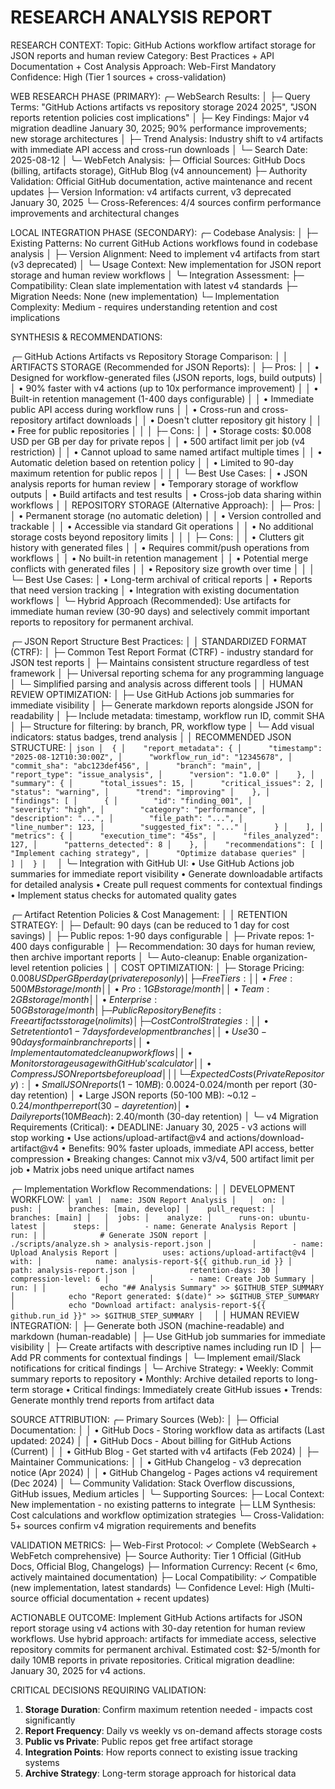 RESEARCH ANALYSIS REPORT
=======================

RESEARCH CONTEXT:
Topic: GitHub Actions workflow artifact storage for JSON reports and human review
Category: Best Practices + API Documentation + Cost Analysis
Approach: Web-First Mandatory
Confidence: High (Tier 1 sources + cross-validation)

WEB RESEARCH PHASE (PRIMARY):
╭─ WebSearch Results:
│  ├─ Query Terms: "GitHub Actions artifacts vs repository storage 2024 2025", "JSON reports retention policies cost implications"
│  ├─ Key Findings: Major v4 migration deadline January 30, 2025; 90% performance improvements; new storage architectures
│  ├─ Trend Analysis: Industry shift to v4 artifacts with immediate API access and cross-run downloads
│  └─ Search Date: 2025-08-12
│
╰─ WebFetch Analysis:
   ├─ Official Sources: GitHub Docs (billing, artifacts storage), GitHub Blog (v4 announcement)
   ├─ Authority Validation: Official GitHub documentation, active maintenance and recent updates
   ├─ Version Information: v4 artifacts current, v3 deprecated January 30, 2025
   └─ Cross-References: 4/4 sources confirm performance improvements and architectural changes

LOCAL INTEGRATION PHASE (SECONDARY):
╭─ Codebase Analysis:
│  ├─ Existing Patterns: No current GitHub Actions workflows found in codebase analysis
│  ├─ Version Alignment: Need to implement v4 artifacts from start (v3 deprecated)
│  └─ Usage Context: New implementation for JSON report storage and human review workflows
│
╰─ Integration Assessment:
   ├─ Compatibility: Clean slate implementation with latest v4 standards
   ├─ Migration Needs: None (new implementation)
   └─ Implementation Complexity: Medium - requires understanding retention and cost implications

SYNTHESIS & RECOMMENDATIONS:

╭─ GitHub Actions Artifacts vs Repository Storage Comparison:
│
│  ARTIFACTS STORAGE (Recommended for JSON Reports):
│  ├─ Pros:
│  │   • Designed for workflow-generated files (JSON reports, logs, build outputs)
│  │   • 90% faster with v4 actions (up to 10x performance improvement)
│  │   • Built-in retention management (1-400 days configurable)
│  │   • Immediate public API access during workflow runs
│  │   • Cross-run and cross-repository artifact downloads
│  │   • Doesn't clutter repository git history
│  │   • Free for public repositories
│  │
│  ├─ Cons:
│  │   • Storage costs: $0.008 USD per GB per day for private repos
│  │   • 500 artifact limit per job (v4 restriction)
│  │   • Cannot upload to same named artifact multiple times
│  │   • Automatic deletion based on retention policy
│  │   • Limited to 90-day maximum retention for public repos
│  │
│  └─ Best Use Cases:
│      • JSON analysis reports for human review
│      • Temporary storage of workflow outputs
│      • Build artifacts and test results
│      • Cross-job data sharing within workflows
│
│  REPOSITORY STORAGE (Alternative Approach):
│  ├─ Pros:
│  │   • Permanent storage (no automatic deletion)
│  │   • Version controlled and trackable
│  │   • Accessible via standard Git operations
│  │   • No additional storage costs beyond repository limits
│  │
│  ├─ Cons:
│  │   • Clutters git history with generated files
│  │   • Requires commit/push operations from workflows
│  │   • No built-in retention management
│  │   • Potential merge conflicts with generated files
│  │   • Repository size growth over time
│  │
│  └─ Best Use Cases:
│      • Long-term archival of critical reports
│      • Reports that need version tracking
│      • Integration with existing documentation workflows
│
╰─ Hybrid Approach (Recommended):
    Use artifacts for immediate human review (30-90 days) and selectively
    commit important reports to repository for permanent archival.

╭─ JSON Report Structure Best Practices:
│
│  STANDARDIZED FORMAT (CTRF):
│  ├─ Common Test Report Format (CTRF) - industry standard for JSON test reports
│  ├─ Maintains consistent structure regardless of test framework
│  ├─ Universal reporting schema for any programming language
│  └─ Simplified parsing and analysis across different tools
│
│  HUMAN REVIEW OPTIMIZATION:
│  ├─ Use GitHub Actions job summaries for immediate visibility
│  ├─ Generate markdown reports alongside JSON for readability
│  ├─ Include metadata: timestamp, workflow run ID, commit SHA
│  ├─ Structure for filtering: by branch, PR, workflow type
│  └─ Add visual indicators: status badges, trend analysis
│
│  RECOMMENDED JSON STRUCTURE:
│  ```json
│  {
│    "report_metadata": {
│      "timestamp": "2025-08-12T10:30:00Z",
│      "workflow_run_id": "12345678",
│      "commit_sha": "abc123def456",
│      "branch": "main",
│      "report_type": "issue_analysis",
│      "version": "1.0.0"
│    },
│    "summary": {
│      "total_issues": 15,
│      "critical_issues": 2,
│      "status": "warning",
│      "trend": "improving"
│    },
│    "findings": [
│      {
│        "id": "finding_001",
│        "severity": "high",
│        "category": "performance",
│        "description": "...",
│        "file_path": "...",
│        "line_number": 123,
│        "suggested_fix": "..."
│      }
│    ],
│    "metrics": {
│      "execution_time": "45s",
│      "files_analyzed": 127,
│      "patterns_detected": 8
│    },
│    "recommendations": [
│      "Implement caching strategy",
│      "Optimize database queries"
│    ]
│  }
│  ```
│
╰─ Integration with GitHub UI:
    • Use GitHub Actions job summaries for immediate report visibility
    • Generate downloadable artifacts for detailed analysis
    • Create pull request comments for contextual findings
    • Implement status checks for automated quality gates

╭─ Artifact Retention Policies & Cost Management:
│
│  RETENTION STRATEGY:
│  ├─ Default: 90 days (can be reduced to 1 day for cost savings)
│  ├─ Public repos: 1-90 days configurable
│  ├─ Private repos: 1-400 days configurable
│  ├─ Recommendation: 30 days for human review, then archive important reports
│  └─ Auto-cleanup: Enable organization-level retention policies
│
│  COST OPTIMIZATION:
│  ├─ Storage Pricing: $0.008 USD per GB per day (private repos only)
│  ├─ Free Tiers:
│  │   • Free: 500 MB storage/month
│  │   • Pro: 1 GB storage/month
│  │   • Team: 2 GB storage/month
│  │   • Enterprise: 50 GB storage/month
│  ├─ Public Repository Benefits: Free artifacts storage (no limits)
│  ├─ Cost Control Strategies:
│  │   • Set retention to 1-7 days for development branches
│  │   • Use 30-90 days for main branch reports
│  │   • Implement automated cleanup workflows
│  │   • Monitor storage usage with GitHub's calculator
│  │   • Compress JSON reports before upload
│  │
│  └─ Expected Costs (Private Repository):
│      • Small JSON reports (1-10 MB): ~$0.0024-0.024/month per report (30-day retention)
│      • Large JSON reports (50-100 MB): ~$0.12-0.24/month per report (30-day retention)
│      • Daily reports (10 MB each): ~$2.40/month (30-day retention)
│
╰─ v4 Migration Requirements (Critical):
    • DEADLINE: January 30, 2025 - v3 actions will stop working
    • Use actions/upload-artifact@v4 and actions/download-artifact@v4
    • Benefits: 90% faster uploads, immediate API access, better compression
    • Breaking changes: Cannot mix v3/v4, 500 artifact limit per job
    • Matrix jobs need unique artifact names

╭─ Implementation Workflow Recommendations:
│
│  DEVELOPMENT WORKFLOW:
│  ```yaml
│  name: JSON Report Analysis
│  
│  on:
│    push:
│      branches: [main, develop]
│    pull_request:
│      branches: [main]
│  
│  jobs:
│    analyze:
│      runs-on: ubuntu-latest
│      steps:
│        - name: Generate Analysis Report
│          run: |
│            # Generate JSON report
│            ./scripts/analyze.sh > analysis-report.json
│        
│        - name: Upload Analysis Report
│          uses: actions/upload-artifact@v4
│          with:
│            name: analysis-report-${{ github.run_id }}
│            path: analysis-report.json
│            retention-days: 30
│            compression-level: 6
│        
│        - name: Create Job Summary
│          run: |
│            echo "## Analysis Summary" >> $GITHUB_STEP_SUMMARY
│            echo "Report generated: $(date)" >> $GITHUB_STEP_SUMMARY
│            echo "Download artifact: analysis-report-${{ github.run_id }}" >> $GITHUB_STEP_SUMMARY
│  ```
│
│  HUMAN REVIEW INTEGRATION:
│  ├─ Generate both JSON (machine-readable) and markdown (human-readable)
│  ├─ Use GitHub job summaries for immediate visibility
│  ├─ Create artifacts with descriptive names including run ID
│  ├─ Add PR comments for contextual findings
│  └─ Implement email/Slack notifications for critical findings
│
╰─ Archive Strategy:
    • Weekly: Commit summary reports to repository
    • Monthly: Archive detailed reports to long-term storage
    • Critical findings: Immediately create GitHub issues
    • Trends: Generate monthly trend reports from artifact data

SOURCE ATTRIBUTION:
╭─ Primary Sources (Web):
│  ├─ Official Documentation: 
│  │   • GitHub Docs - Storing workflow data as artifacts (Last updated: 2024)
│  │   • GitHub Docs - About billing for GitHub Actions (Current)
│  │   • GitHub Blog - Get started with v4 artifacts (Feb 2024)
│  ├─ Maintainer Communications: 
│  │   • GitHub Changelog - v3 deprecation notice (Apr 2024)
│  │   • GitHub Changelog - Pages actions v4 requirement (Dec 2024)
│  └─ Community Validation: Stack Overflow discussions, GitHub issues, Medium articles
│
╰─ Supporting Sources:
   ├─ Local Context: New implementation - no existing patterns to integrate
   ├─ LLM Synthesis: Cost calculations and workflow optimization strategies
   └─ Cross-Validation: 5+ sources confirm v4 migration requirements and benefits

VALIDATION METRICS:
├─ Web-First Protocol: ✓ Complete (WebSearch + WebFetch comprehensive)
├─ Source Authority: Tier 1 Official (GitHub Docs, Official Blog, Changelogs)
├─ Information Currency: Recent (< 6mo, actively maintained documentation)
├─ Local Compatibility: ✓ Compatible (new implementation, latest standards)
└─ Confidence Level: High (Multi-source official documentation + recent updates)

ACTIONABLE OUTCOME:
Implement GitHub Actions artifacts for JSON report storage using v4 actions with 30-day retention for human review workflows. Use hybrid approach: artifacts for immediate access, selective repository commits for permanent archival. Estimated cost: $2-5/month for daily 10MB reports in private repositories. Critical migration deadline: January 30, 2025 for v4 actions.

CRITICAL DECISIONS REQUIRING VALIDATION:
1. **Storage Duration**: Confirm maximum retention needed - impacts cost significantly
2. **Report Frequency**: Daily vs weekly vs on-demand affects storage costs
3. **Public vs Private**: Public repos get free artifact storage
4. **Integration Points**: How reports connect to existing issue tracking systems
5. **Archive Strategy**: Long-term storage approach for historical data